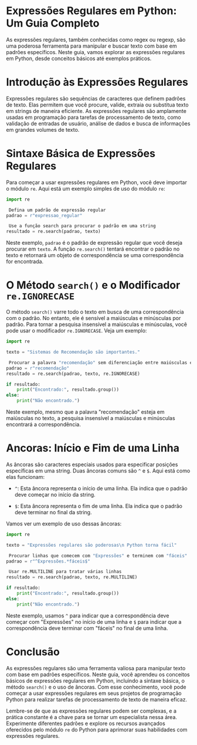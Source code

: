 
#  Expressões Regulares em Python: Um Guia Completo

As expressões regulares, também conhecidas como regex ou regexp, são uma poderosa ferramenta para manipular e buscar texto com base em padrões específicos. Neste guia, vamos explorar as expressões regulares em Python, desde conceitos básicos até exemplos práticos.

# Introdução às Expressões Regulares

Expressões regulares são sequências de caracteres que definem padrões de texto. Elas permitem que você procure, valide, extraia ou substitua texto em strings de maneira eficiente. As expressões regulares são amplamente usadas em programação para tarefas de processamento de texto, como validação de entradas de usuário, análise de dados e busca de informações em grandes volumes de texto.

# Sintaxe Básica de Expressões Regulares

Para começar a usar expressões regulares em Python, você deve importar o módulo `re`. Aqui está um exemplo simples de uso do módulo `re`:

```python
import re

 Defina um padrão de expressão regular
padrao = r"expressao_regular"

 Use a função search para procurar o padrão em uma string
resultado = re.search(padrao, texto)
```

Neste exemplo, `padrao` é o padrão de expressão regular que você deseja procurar em `texto`. A função `re.search()` tentará encontrar o padrão no texto e retornará um objeto de correspondência se uma correspondência for encontrada.

# O Método `search()` e o Modificador `re.IGNORECASE`

O método `search()` varre todo o texto em busca de uma correspondência com o padrão. No entanto, ele é sensível a maiúsculas e minúsculas por padrão. Para tornar a pesquisa insensível a maiúsculas e minúsculas, você pode usar o modificador `re.IGNORECASE`. Veja um exemplo:

```python
import re

texto = "Sistemas de Recomendação são importantes."

 Procurar a palavra "recomendação" sem diferenciação entre maiúsculas e minúsculas
padrao = r"recomendação"
resultado = re.search(padrao, texto, re.IGNORECASE)

if resultado:
    print("Encontrado:", resultado.group())
else:
    print("Não encontrado.")
```

Neste exemplo, mesmo que a palavra \"recomendação\" esteja em maiúsculas no texto, a pesquisa insensível a maiúsculas e minúsculas encontrará a correspondência.

# Ancoras: Início e Fim de uma Linha

As âncoras são caracteres especiais usados para especificar posições específicas em uma string. Duas âncoras comuns são `^` e `$`. Aqui está como elas funcionam:

-  `^`: Esta âncora representa o início de uma linha. Ela indica que o padrão deve começar no início da string.

-  `$`: Esta âncora representa o fim de uma linha. Ela indica que o padrão deve terminar no final da string.

Vamos ver um exemplo de uso dessas âncoras:

```python
import re

texto = "Expressões regulares são poderosas\n Python torna fácil"

 Procurar linhas que comecem com "Expressões" e terminem com "fáceis"
padrao = r"^Expressões.*fáceis$"

 Usar re.MULTILINE para tratar várias linhas
resultado = re.search(padrao, texto, re.MULTILINE)

if resultado:
    print("Encontrado:", resultado.group())
else:
    print("Não encontrado.")
```

Neste exemplo, usamos `^` para indicar que a correspondência deve começar com \"Expressões\" no início de uma linha e `$` para indicar que a correspondência deve terminar com \"fáceis\" no final de uma linha.

# Conclusão

As expressões regulares são uma ferramenta valiosa para manipular texto com base em padrões específicos. Neste guia, você aprendeu os conceitos básicos de expressões regulares em Python, incluindo a sintaxe básica, o método `search()` e o uso de âncoras. Com esse conhecimento, você pode começar a usar expressões regulares em seus projetos de programação Python para realizar tarefas de processamento de texto de maneira eficaz.

Lembre-se de que as expressões regulares podem ser complexas, e a prática constante é a chave para se tornar um especialista nessa área. Experimente diferentes padrões e explore os recursos avançados oferecidos pelo módulo `re` do Python para aprimorar suas habilidades com expressões regulares.
 
